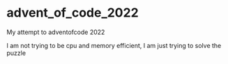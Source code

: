 # advent_of_code_2022
My attempt to adventofcode 2022

I am not trying to be cpu and memory efficient, I am just trying to solve the puzzle